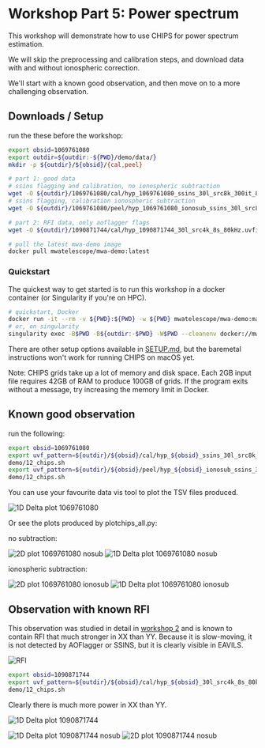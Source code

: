 # Workshop Part 5: Power spectrum

This workshop will demonstrate how to use CHIPS for power spectrum estimation.

We will skip the preprocessing and calibration steps, and download data with and without ionospheric correction.

We'll start with a known good observation, and then move on to a more challenging observation.

## Downloads / Setup

run the these before the workshop:

```bash
export obsid=1069761080
export outdir=${outdir:-${PWD}/demo/data/}
mkdir -p ${outdir}/${obsid}/{cal,peel}

# part 1: good data
# ssins flagging and calibration, no ionospheric subtraction
wget -O ${outdir}/1069761080/cal/hyp_1069761080_ssins_30l_src8k_300it_8s_80kHz.uvfits https://projects.pawsey.org.au/high0.uvfits/hyp_1069761080_ssins_30l_src8k_300it_8s_80kHz.uvfits
# ssins flagging, calibration ionospheric subtraction
wget -O ${outdir}/1069761080/peel/hyp_1069761080_ionosub_ssins_30l_src8k_300it_8s_80kHz_i1000.uvfits https://projects.pawsey.org.au/high0.uvfits/hyp_1069761080_ionosub_ssins_30l_src8k_300it_8s_80kHz_i1000.uvfits

# part 2: RFI data, only aoflagger flags
wget -O ${outdir}/1090871744/cal/hyp_1090871744_30l_src4k_8s_80kHz.uvfits https://projects.pawsey.org.au/high0.uvfits/hyp_1090871744_30l_src4k_8s_80kHz.uvfits

# pull the latest mwa-demo image
docker pull mwatelescope/mwa-demo:latest
```

### Quickstart

The quickest way to get started is to run this workshop in a docker container
(or Singularity if you're on HPC).

```bash
# quickstart, Docker
docker run -it --rm -v ${PWD}:${PWD} -w ${PWD} mwatelescope/mwa-demo:main
# or, on singularity
singularity exec -B$PWD -B${outdir:-$PWD} -W$PWD --cleanenv docker://mwatelescope/mwa-demo:latest /bin/bash
```

There are other setup options available in [SETUP.md](SETUP.md), but the baremetal instructions
won't work for running CHIPS on macOS yet.

Note: CHIPS grids take up a lot of memory and disk space.
Each 2GB input file requires 42GB of RAM to produce 100GB of grids.
If the program exits without a message, try increasing the memory limit in Docker.

## Known good observation

run the following:

```bash
export obsid=1069761080
export uvf_pattern=${outdir}/${obsid}/cal/hyp_${obsid}_ssins_30l_src8k_300it_8s_80kHz.uvfits
demo/12_chips.sh
export uvf_pattern=${outdir}/${obsid}/peel/hyp_${obsid}_ionosub_ssins_30l_src8k_300it_8s_80kHz_i1000.uvfits
demo/12_chips.sh
```

You can use your favourite data vis tool to plot the TSV files produced.

![1D Delta plot 1069761080](./imgs/1D%20Delta%201069761080.png)

Or see the plots produced by plotchips_all.py:

no subtraction:

![2D plot 1069761080 nosub](./demo/data/1069761080/ps/chips2D_xx+yy_hyp_1069761080_ssins_30l_src8k_300it_8s_80kHz_crosspower.png)
![1D Delta plot 1069761080 nosub](./demo/data/1069761080/ps/chips1D_xx+yy_hyp_1069761080_ssins_30l_src8k_300it_8s_80kHz.png)

ionospheric subtraction:

![2D plot 1069761080 ionosub](./demo/data/1069761080/ps/chips2D_xx+yy_hyp_1069761080_ionosub_ssins_30l_src8k_300it_8s_80kHz_i1000_crosspower.png)
![1D Delta plot 1069761080 ionosub](./demo/data/1069761080/ps/chips1D_xx+yy_hyp_1069761080_ionosub_ssins_30l_src8k_300it_8s_80kHz_i1000.png)

## Observation with known RFI

This observation was studied in detail in [workshop 2](WORKSHOP_02.md#1090871744-channel-137---slow-moving-tv) and is known to contain RFI that much stronger
in XX than YY. Because it is slow-moving, it is not detected by AOFlagger or SSINS, but
it is clearly visible in EAVILS.

![RFI](./demo/data/1090871744/raw/1090871744.cross.ch137.spectrum.png)

```bash
export obsid=1090871744
export uvf_pattern=${outdir}/${obsid}/cal/hyp_${obsid}_30l_src4k_8s_80kHz.uvfits
demo/12_chips.sh
```

Clearly there is much more power in XX than YY.

![1D Delta plot 1090871744](./imgs/1D%20Delta%201090871744.png)

![1D Delta plot 1090871744 nosub](./demo/data/1090871744/ps/chips1D_xx+yy_hyp_1090871744_30l_src4k_8s_80kHz.png)
![2D plot 1090871744 nosub](./demo/data/1090871744/ps/chips2D_xx+yy_hyp_1090871744_30l_src4k_8s_80kHz_crosspower.png)
